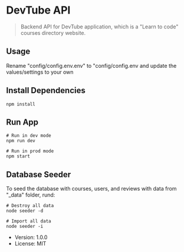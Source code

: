 # DevTube API

> Backend API for DevTube application, which is a "Learn to code" courses directory website.

## Usage
Rename "config/config.env.env" to "config/config.env and update the values/settings to your own

## Install Dependencies
```
npm install
```

## Run App
```
# Run in dev mode
npm run dev

# Run in prod mode
npm start
```

## Database Seeder

To seed the database with courses, users, and reviews with data from "\_data" folder, rund:
```
# Destroy all data
node seeder -d

# Import all data
node seeder -i
```

- Version: 1.0.0
- License: MIT
